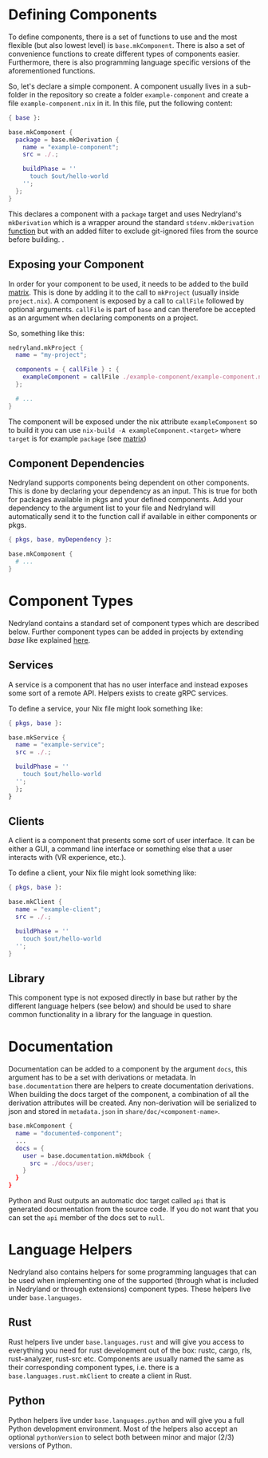 # Defining Components

To define components, there is a set of functions to use and the most flexible (but also lowest
level) is `base.mkComponent`. There is also a set of convenience functions to create different types
of components easier. Furthermore, there is also programming language specific versions of the
aforementioned functions.

So, let's declare a simple component. A component usually lives in a sub-folder in the repository so
create a folder `example-component` and create a file `example-component.nix` in it. In this file,
put the following content:

```nix
{ base }:

base.mkComponent {
  package = base.mkDerivation {
    name = "example-component";
    src = ./.;

    buildPhase = ''
      touch $out/hello-world
    '';
  };
}
```

This declares a component with a `package` target and uses Nedryland's `mkDerivation`
which is a wrapper around the standard `stdenv.mkDerivation`
[function](https://nixos.org/nixpkgs/manual/#sec-using-stdenv) but with an added filter
to exclude git-ignored files from the source before building.
.

## Exposing your Component

In order for your component to be used, it needs to be added to the build
[matrix](./concepts/matrix.md). This is done by adding it to the call to `mkProject` (usually inside
`project.nix`). A component is exposed by a call to `callFile` followed by optional
arguments. `callFile` is part of `base` and can therefore be accepted as an argument when declaring
components on a project.

So, something like this:

```nix
nedryland.mkProject {
  name = "my-project";

  components = { callFile } : {
    exampleComponent = callFile ./example-component/example-component.nix {};
  };

  # ...
}
```

The component will be exposed under the nix attribute `exampleComponent` so to build it you can use
`nix-build -A exampleComponent.<target>` where `target` is for example `package` (see
[matrix](../concepts/matrix.md))

## Component Dependencies
Nedryland supports components being dependent on other components. This is done by declaring
your dependency as an input. This is true for both for packages available in pkgs and your defined components.
Add your dependency to the argument list to your file and Nedryland will automatically send it to the function
call if available in either components or pkgs.

```nix
{ pkgs, base, myDependency }:

base.mkComponent {
  # ...
}
```

# Component Types

Nedryland contains a standard set of component types which are described below. Further component
types can be added in projects by extending _base_ like explained [here](../declare-project.md#extensions).

## Services
A service is a component that has no user interface and instead exposes some sort of a remote API.
Helpers exists to create gRPC services.

To define a service, your Nix file might look something like:

```nix
{ pkgs, base }:

base.mkService {
  name = "example-service";
  src = ./.;

  buildPhase = ''
    touch $out/hello-world
  '';
  };
}
```

## Clients
A client is a component that presents some sort of user interface. It can be either a GUI, a command
line interface or something else that a user interacts with (VR experience, etc.).

To define a client, your Nix file might look something like:

```nix
{ pkgs, base }:

base.mkClient {
  name = "example-client";
  src = ./.;

  buildPhase = ''
    touch $out/hello-world
  '';
}
```

## Library
This component type is not exposed directly in base but rather by the different language helpers
(see below) and should be used to share common functionality in a library for the language in
question.

# Documentation

Documentation can be added to a component by the argument `docs`, this argument has to
be a set with derivations or metadata. In `base.documentation` there are helpers to
create documentation derivations. When building the docs target of the component, a
combination of all the derivation attributes will be created. Any non-derivation will be
serialized to json and stored in `metadata.json` in `share/doc/<component-name>`.
```nix
base.mkComponent {
  name = "documented-component";
  ...
  docs = {
    user = base.documentation.mkMdbook {
      src = ./docs/user;
    }
  }
}
```
Python and Rust outputs an automatic doc target called `api` that is generated
documentation from the source code. If you do not want that you can set the `api` member
of the docs set to `null`.

# Language Helpers
Nedryland also contains helpers for some programming languages that can be used when implementing
one of the supported (through what is included in Nedryland or through extensions) component types.
These helpers live under `base.languages`.

## Rust
Rust helpers live under `base.languages.rust` and will give you access to everything you
need for rust development out of the box:  rustc, cargo, rls, rust-analyzer, rust-src etc.
Components are usually named the same as their corresponding component types, i.e. there is a
`base.languages.rust.mkClient` to create a client in Rust.

## Python
Python helpers live under `base.languages.python` and will give you a full Python development
environment. Most of the helpers also accept an optional `pythonVersion` to select both between
minor and major (2/3) versions of Python.

